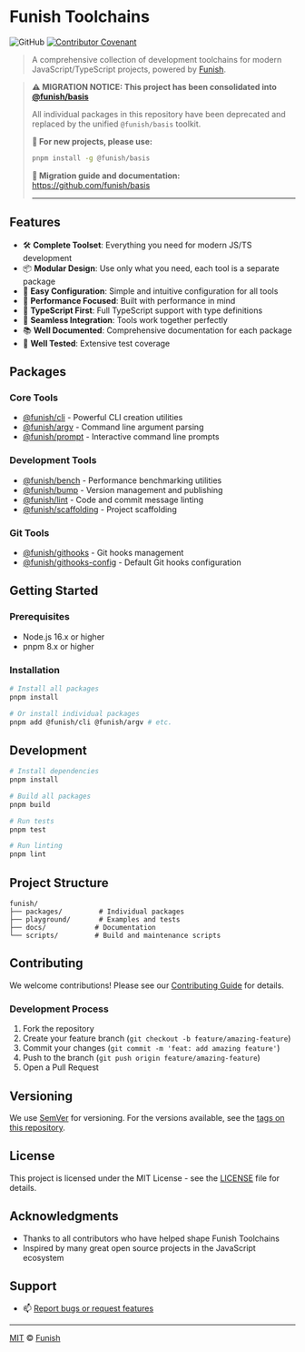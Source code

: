# Funish Toolchains

![GitHub](https://img.shields.io/github/license/funish/toolchains)
[![Contributor Covenant](https://img.shields.io/badge/Contributor%20Covenant-2.1-4baaaa.svg)](https://www.contributor-covenant.org/version/2/1/code_of_conduct/)

> A comprehensive collection of development toolchains for modern JavaScript/TypeScript projects, powered by [Funish](https://funish.net/).

> **⚠️ MIGRATION NOTICE: This project has been consolidated into [@funish/basis](https://github.com/funish/basis)**
> 
> All individual packages in this repository have been deprecated and replaced by the unified `@funish/basis` toolkit. 
> 
> **🚀 For new projects, please use:**
> ```bash
> pnpm install -g @funish/basis
> ```
> 
> **📖 Migration guide and documentation:** https://github.com/funish/basis
> 
> ---

## Features

- 🛠️ **Complete Toolset**: Everything you need for modern JS/TS development
- 📦 **Modular Design**: Use only what you need, each tool is a separate package
- 🔧 **Easy Configuration**: Simple and intuitive configuration for all tools
- 🚀 **Performance Focused**: Built with performance in mind
- 💪 **TypeScript First**: Full TypeScript support with type definitions
- 🔄 **Seamless Integration**: Tools work together perfectly
- 📚 **Well Documented**: Comprehensive documentation for each package
- 🧪 **Well Tested**: Extensive test coverage

## Packages

### Core Tools

- [@funish/cli](./packages/cli/README.md) - Powerful CLI creation utilities
- [@funish/argv](./packages/argv/README.md) - Command line argument parsing
- [@funish/prompt](./packages/prompt/README.md) - Interactive command line prompts

### Development Tools

- [@funish/bench](./packages/bench/README.md) - Performance benchmarking utilities
- [@funish/bump](./packages/bump/README.md) - Version management and publishing
- [@funish/lint](./packages/lint/README.md) - Code and commit message linting
- [@funish/scaffolding](./packages/scaffolding/README.md) - Project scaffolding

### Git Tools

- [@funish/githooks](./packages/githooks/README.md) - Git hooks management
- [@funish/githooks-config](./packages/githooks-config/README.md) - Default Git hooks configuration

## Getting Started

### Prerequisites

- Node.js 16.x or higher
- pnpm 8.x or higher

### Installation

```bash
# Install all packages
pnpm install

# Or install individual packages
pnpm add @funish/cli @funish/argv # etc.
```

## Development

```bash
# Install dependencies
pnpm install

# Build all packages
pnpm build

# Run tests
pnpm test

# Run linting
pnpm lint
```

## Project Structure

```
funish/
├── packages/         # Individual packages
├── playground/       # Examples and tests
├── docs/            # Documentation
└── scripts/         # Build and maintenance scripts
```

## Contributing

We welcome contributions! Please see our [Contributing Guide](CONTRIBUTING.md) for details.

### Development Process

1. Fork the repository
2. Create your feature branch (`git checkout -b feature/amazing-feature`)
3. Commit your changes (`git commit -m 'feat: add amazing feature'`)
4. Push to the branch (`git push origin feature/amazing-feature`)
5. Open a Pull Request

## Versioning

We use [SemVer](http://semver.org/) for versioning. For the versions available, see the [tags on this repository](https://github.com/funish/toolchains/tags).

## License

This project is licensed under the MIT License - see the [LICENSE](LICENSE) file for details.

## Acknowledgments

- Thanks to all contributors who have helped shape Funish Toolchains
- Inspired by many great open source projects in the JavaScript ecosystem

## Support

- 📫 [Report bugs or request features](https://github.com/funish/toolchains/issues)

---

[MIT](LICENSE) © [Funish](https://funish.net/)

